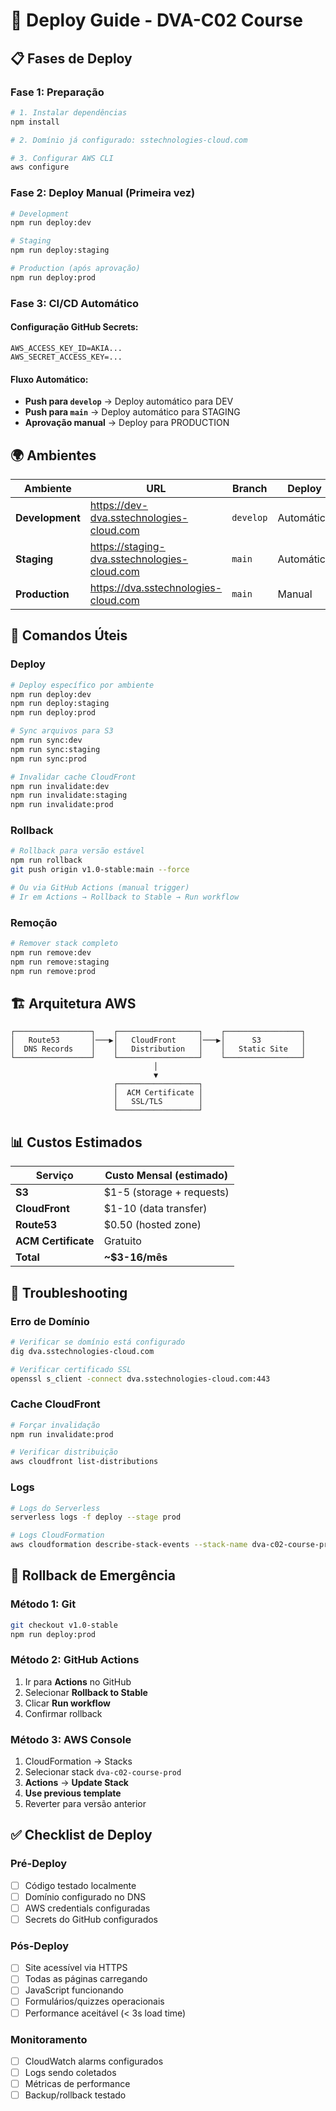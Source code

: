 # 🚀 Deploy Guide - DVA-C02 Course

## 📋 **Fases de Deploy**

### **Fase 1: Preparação**
```bash
# 1. Instalar dependências
npm install

# 2. Domínio já configurado: sstechnologies-cloud.com

# 3. Configurar AWS CLI
aws configure
```

### **Fase 2: Deploy Manual (Primeira vez)**
```bash
# Development
npm run deploy:dev

# Staging  
npm run deploy:staging

# Production (após aprovação)
npm run deploy:prod
```

### **Fase 3: CI/CD Automático**

#### **Configuração GitHub Secrets:**
```
AWS_ACCESS_KEY_ID=AKIA...
AWS_SECRET_ACCESS_KEY=...
```

#### **Fluxo Automático:**
- **Push para `develop`** → Deploy automático para DEV
- **Push para `main`** → Deploy automático para STAGING
- **Aprovação manual** → Deploy para PRODUCTION

## 🌍 **Ambientes**

| Ambiente | URL | Branch | Deploy |
|----------|-----|--------|--------|
| **Development** | https://dev-dva.sstechnologies-cloud.com | `develop` | Automático |
| **Staging** | https://staging-dva.sstechnologies-cloud.com | `main` | Automático |
| **Production** | https://dva.sstechnologies-cloud.com | `main` | Manual |

## 🔄 **Comandos Úteis**

### **Deploy**
```bash
# Deploy específico por ambiente
npm run deploy:dev
npm run deploy:staging  
npm run deploy:prod

# Sync arquivos para S3
npm run sync:dev
npm run sync:staging
npm run sync:prod

# Invalidar cache CloudFront
npm run invalidate:dev
npm run invalidate:staging
npm run invalidate:prod
```

### **Rollback**
```bash
# Rollback para versão estável
npm run rollback
git push origin v1.0-stable:main --force

# Ou via GitHub Actions (manual trigger)
# Ir em Actions → Rollback to Stable → Run workflow
```

### **Remoção**
```bash
# Remover stack completo
npm run remove:dev
npm run remove:staging
npm run remove:prod
```

## 🏗️ **Arquitetura AWS**

```
┌─────────────────┐    ┌──────────────────┐    ┌─────────────────┐
│   Route53       │───▶│   CloudFront     │───▶│      S3         │
│  DNS Records    │    │   Distribution   │    │   Static Site   │
└─────────────────┘    └──────────────────┘    └─────────────────┘
                                │
                                ▼
                       ┌──────────────────┐
                       │  ACM Certificate │
                       │   SSL/TLS        │
                       └──────────────────┘
```

## 📊 **Custos Estimados**

| Serviço | Custo Mensal (estimado) |
|---------|-------------------------|
| **S3** | $1-5 (storage + requests) |
| **CloudFront** | $1-10 (data transfer) |
| **Route53** | $0.50 (hosted zone) |
| **ACM Certificate** | Gratuito |
| **Total** | **~$3-16/mês** |

## 🔧 **Troubleshooting**

### **Erro de Domínio**
```bash
# Verificar se domínio está configurado
dig dva.sstechnologies-cloud.com

# Verificar certificado SSL
openssl s_client -connect dva.sstechnologies-cloud.com:443
```

### **Cache CloudFront**
```bash
# Forçar invalidação
npm run invalidate:prod

# Verificar distribuição
aws cloudfront list-distributions
```

### **Logs**
```bash
# Logs do Serverless
serverless logs -f deploy --stage prod

# Logs CloudFormation
aws cloudformation describe-stack-events --stack-name dva-c02-course-prod
```

## 🚨 **Rollback de Emergência**

### **Método 1: Git**
```bash
git checkout v1.0-stable
npm run deploy:prod
```

### **Método 2: GitHub Actions**
1. Ir para **Actions** no GitHub
2. Selecionar **Rollback to Stable**
3. Clicar **Run workflow**
4. Confirmar rollback

### **Método 3: AWS Console**
1. CloudFormation → Stacks
2. Selecionar stack `dva-c02-course-prod`
3. **Actions** → **Update Stack**
4. **Use previous template**
5. Reverter para versão anterior

## ✅ **Checklist de Deploy**

### **Pré-Deploy**
- [ ] Código testado localmente
- [ ] Domínio configurado no DNS
- [ ] AWS credentials configuradas
- [ ] Secrets do GitHub configurados

### **Pós-Deploy**
- [ ] Site acessível via HTTPS
- [ ] Todas as páginas carregando
- [ ] JavaScript funcionando
- [ ] Formulários/quizzes operacionais
- [ ] Performance aceitável (< 3s load time)

### **Monitoramento**
- [ ] CloudWatch alarms configurados
- [ ] Logs sendo coletados
- [ ] Métricas de performance
- [ ] Backup/rollback testado